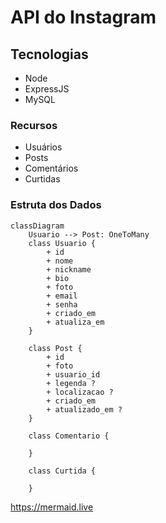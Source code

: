 # API do Instagram

## Tecnologias 
- Node
- ExpressJS
- MySQL

### Recursos
- Usuários
- Posts
- Comentários
- Curtidas

### Estruta dos Dados

```mermaid
classDiagram
    Usuario --> Post: OneToMany
    class Usuario {
        + id
        + nome
        + nickname
        + bio
        + foto
        + email
        + senha
        + criado_em
        + atualiza_em
    }

    class Post {
        + id
        + foto
        + usuario_id
        + legenda ?
        + localizacao ?
        + criado_em
        + atualizado_em ?
    }

    class Comentario {
        
    }

    class Curtida {
        
    }

```

https://mermaid.live
